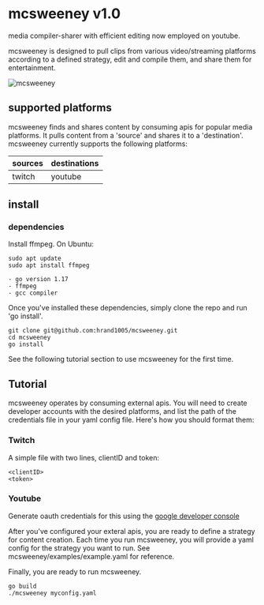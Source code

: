 # mcsweeney v1.0 
media compiler-sharer with efficient editing now employed on youtube.

mcsweeney is designed to pull clips from various video/streaming platforms according to a defined strategy, edit and compile them, and share them for entertainment. 

![mcsweeney](https://i.ibb.co/s6B62S4/Mcsweeney.png) 

## supported platforms
mcsweeney finds and shares content by consuming apis for popular media platforms. It pulls content from a 'source' and shares it to a 'destination'. mcsweeney currently supports the following platforms:

| sources | destinations |
| --- | --- |
| twitch | youtube |


## install
### dependencies

Install ffmpeg. On Ubuntu:
```
sudo apt update 
sudo apt install ffmpeg
```
```
- go version 1.17
- ffmpeg
- gcc compiler
```
Once you've installed these dependencies, simply clone the repo and run 'go install'.
```
git clone git@github.com:hrand1005/mcsweeney.git
cd mcsweeney
go install
```
See the following tutorial section to use mcsweeney for the first time.
## Tutorial

mcsweeney operates by consuming external apis. You will need to create developer accounts with the desired platforms, and list the path of the credentials file in your yaml config file. Here's how you should format them:
### Twitch
A simple file with two lines, clientID and token:
```
<clientID>
<token>
```
### Youtube
Generate oauth credentials for this using the [google developer console](https://console.developers.google.com/)

After you've configured your exteral apis, you are ready to define a strategy
for content creation. Each time you run mcsweeney, you will provide a yaml config 
for the strategy you want to run. See mcsweeney/examples/example.yaml for
reference. 

Finally, you are ready to run mcsweeney. 
```
go build
./mcsweeney myconfig.yaml
```

